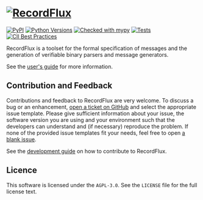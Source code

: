 # [![RecordFlux](https://raw.githubusercontent.com/Componolit/RecordFlux/main/doc/img/logo.svg)](https://github.com/Componolit/RecordFlux/)

[![PyPI](https://img.shields.io/pypi/v/RecordFlux?color=blue)](https://pypi.org/project/RecordFlux/)
[![Python Versions](https://img.shields.io/badge/python-3.8%20%7C%203.9-blue.svg)](https://python.org/)
[![Checked with mypy](http://www.mypy-lang.org/static/mypy_badge.svg)](http://mypy-lang.org/)
[![Tests](https://github.com/Componolit/RecordFlux/workflows/tests/badge.svg)](https://github.com/Componolit/RecordFlux/actions)
[![CII Best Practices](https://bestpractices.coreinfrastructure.org/projects/5052/badge)](https://bestpractices.coreinfrastructure.org/projects/5052)

RecordFlux is a toolset for the formal specification of messages and the generation of verifiable binary parsers and message generators.

See the [user's guide](doc/user_guide/index.rst) for more information.

## Contribution and Feedback

Contributions and feedback to RecordFlux are very welcome. To discuss a bug or an enhancement, [open a ticket on GitHub](https://github.com/Componolit/RecordFlux/issues/new/choose) and select the appropriate issue template. Please give sufficient information about your issue, the software version you are using and your environment such that the developers can understand and (if necessary) reproduce the problem. If none of the provided issue templates fit your needs, feel free to open [a blank issue](https://github.com/Componolit/RecordFlux/issues/new).

See the [development guide](/doc/development_guide/index.rst) on how to contribute to RecordFlux.

## Licence

This software is licensed under the `AGPL-3.0`. See the `LICENSE` file for the full license text.
